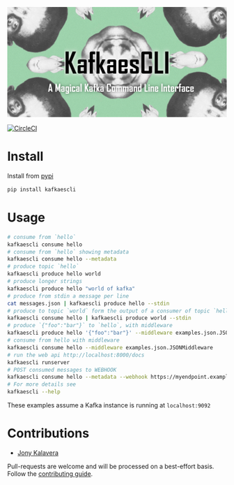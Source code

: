 ﻿
![Kafkaescli](docs/images/kafkaescli-repository-open-graph-template.png)

[![CircleCI](https://circleci.com/gh/jonykalavera/kafkaescli/tree/main.svg?style=svg)](https://circleci.com/gh/jonykalavera/kafkaescli/tree/main)

# Install

Install from [pypi](https://pypi.org/project/kafkaescli/)

```sh
pip install kafkaescli
```

# Usage

```bash
# consume from `hello`
kafkaescli consume hello
# consume from `hello` showing metadata
kafkaescli consume hello --metadata
# produce topic `hello`
kafkaescli produce hello world
# produce longer strings
kafkaescli produce hello "world of kafka"
# produce from stdin a message per line
cat messages.json | kafkaescli produce hello --stdin
# produce to topic `world` form the output of a consumer of topic `hello`
kafkaescli consume hello | kafkaescli produce world --stdin
# produce `{"foo":"bar"}` to `hello`, with middleware
kafkaescli produce hello '{"foo":"bar"}' --middleware examples.json.JSONMiddleware
# consume from hello with middleware
kafkaescli consume hello --middleware examples.json.JSONMiddleware
# run the web api http://localhost:8000/docs
kafkaescli runserver
# POST consumed messages to WEBHOOK
kafkaescli consume hello --metadata --webhook https://myendpoint.example.com
# For more details see
kafkaescli --help
```
These examples assume a Kafka instance is running at `localhost:9092`

# Contributions

* [Jony Kalavera](https://github.com/jonykalavera)

Pull-requests are welcome and will be processed on a best-effort basis.
Follow the [contributing guide](CONTRIBUTING.md).
